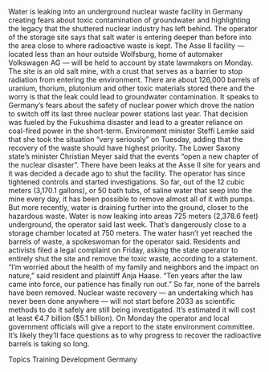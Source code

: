 Water is leaking into an underground nuclear waste facility in Germany creating fears about toxic contamination of groundwater and highlighting the legacy that the shuttered nuclear industry has left behind.
The operator of the storage site says that salt water is entering deeper than before into the area close to where radioactive waste is kept. The Asse II facility — located less than an hour outside Wolfsburg, home of automaker Volkswagen AG —  will be held to account by state lawmakers on Monday.
The site is an old salt mine, with a crust that serves as a barrier to stop radiation from entering the environment. There are about 126,000 barrels of uranium, thorium, plutonium and other toxic materials stored there and the worry is that the leak could lead to groundwater contamination.
It speaks to Germany’s fears about the safety of nuclear power which drove the nation to switch off its last three nuclear power stations last year. That decision was fueled by the Fukushima disaster and lead to a greater reliance on coal-fired power in the short-term.
Environment minister Steffi Lemke said that she took the situation “very seriously” on Tuesday, adding that the recovery of the waste should have highest priority. The Lower Saxony state’s minister Christian Meyer said that the events “open a new chapter of the nuclear disaster”.
There have been leaks at the Asse II site for years and it was decided a decade ago to shut the facility. The operator has since tightened controls and started investigations. So far, out of the 12 cubic meters (3,170.1 gallons), or 50 bath tubs, of saline water that seep into the mine every day, it has been possible to remove almost all of it with pumps.
But more recently, water is draining further into the ground, closer to the hazardous waste.
Water is now leaking into areas 725 meters (2,378.6 feet) underground, the operator said last week. That’s dangerously close to a storage chamber located at 750 meters. The water hasn’t yet reached the barrels of waste, a spokeswoman for the operator said.
Residents and activists filed a legal complaint on Friday, asking the state operator to entirely shut the site and remove the toxic waste, according to a statement.
“I’m worried about the health of my family and neighbors and the impact on nature,” said resident and plaintiff Anja Haase. “Ten years after the law came into force, our patience has finally run out.”
So far, none of the barrels have been removed. Nuclear waste recovery — an undertaking which has never been done anywhere — will not start before 2033 as scientific methods to do it safely are still being investigated. It’s estimated it will cost at least €4.7 billion ($5.1 billion).
On Monday the operator and local government officials will give a report to the state environment committee. It’s likely they’ll face questions as to why progress to recover the radioactive barrels is taking so long.

Topics
Training Development
Germany
